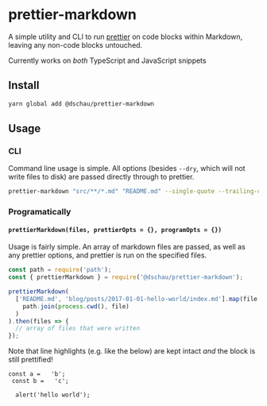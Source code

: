 # prettier-markdown

A simple utility and CLI to run [prettier][prettier] on code blocks within Markdown, leaving any non-code blocks untouched.

Currently works on _both_ TypeScript and JavaScript snippets

## Install

```bash
yarn global add @dschau/prettier-markdown
```

## Usage

### CLI

Command line usage is simple. All options (besides `--dry`, which will not write files to disk) are passed directly through to prettier. 

```bash
prettier-markdown "src/**/*.md" "README.md" --single-quote --trailing-comma es5
```

### Programatically

#### `prettierMarkdown(files, prettierOpts = {}, programOpts = {})`

Usage is fairly simple. An array of markdown files are passed, as well as any prettier options, and prettier is run on the specified files.

```javascript
const path = require('path');
const { prettierMarkdown } = require('@dschau/prettier-markdown');

prettierMarkdown(
  ['README.md', 'blog/posts/2017-01-01-hello-world/index.md'].map(file =>
    path.join(process.cwd(), file)
  )
).then(files => {
  // array of files that were written
});

```

Note that line highlights (e.g. like the below) are kept intact _and_ the block is still prettified!

```javascript{1-2}
const a =   'b';
 const b =   'c';

  alert('hello world');
```

[prettier]: https://github.com/prettier/prettier
